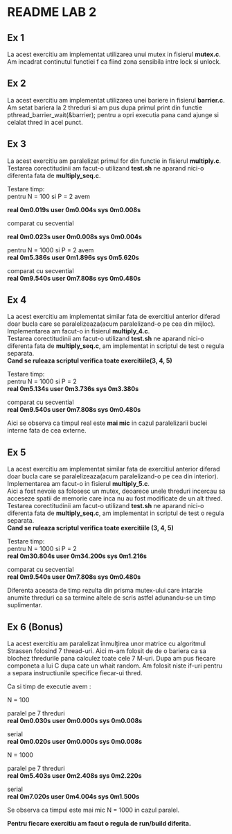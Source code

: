 # README LAB 2

## Ex 1

La acest exercitiu am implementat utilizarea unui mutex in fisierul **mutex.c**. Am incadrat continutul functiei f ca fiind zona sensibila intre lock si unlock.

## Ex 2

La acest exercitiu am implementat utilizarea unei bariere in fisierul **barrier.c**. Am setat bariera la 2 threduri si am pus dupa primul print din functie pthread_barrier_wait(&barrier); pentru a opri executia pana cand ajunge si celalat thred in acel punct.

## Ex 3

La acest exercitiu am paralelizat primul for din functie in fisierul **multiply.c**. Testarea corectitudinii am facut-o utilizand **test.sh** ne aparand nici-o diferenta fata de **multiply_seq.c**.

Testare timp:  
pentru N = 100 si P = 2 avem

**real 0m0.019s
user 0m0.004s
sys 0m0.008s**

comparat cu secvential

**real 0m0.023s
user 0m0.008s
sys 0m0.004s**

pentru N = 1000 si P = 2 avem  
**real 0m5.386s
user 0m1.896s
sys 0m5.620s**

comparat cu secvential  
**real 0m9.540s
user 0m7.808s
sys 0m0.480s**

## Ex 4

La acest exercitiu am implementat similar fata de exercitiul anterior diferad doar bucla care se paralelizeaza(acum paralelizand-o pe cea din mijloc). Implementarea am facut-o in fisierul **multiply_4.c**.  
Testarea corectitudinii am facut-o utilizand **test.sh** ne aparand nici-o diferenta fata de **multiply_seq.c**, am implementat in scriptul de test o regula separata.  
**Cand se ruleaza scriptul verifica toate exercitiile(3, 4, 5)**

Testare timp:  
pentru N = 1000 si P = 2  
**real 0m5.134s
user 0m3.736s
sys 0m3.380s**

comparat cu secvential  
**real 0m9.540s
user 0m7.808s
sys 0m0.480s**

Aici se observa ca timpul real este **mai mic** in cazul paralelizarii buclei interne fata de cea externe.

## Ex 5

La acest exercitiu am implementat similar fata de exercitiul anterior diferad doar bucla care se paralelizeaza(acum paralelizand-o pe cea din interior). Implementarea am facut-o in fisierul **multiply_5.c**.  
Aici a fost nevoie sa folosesc un mutex, deoarece unele threduri incercau sa acceseze spatii de memorie care inca nu au fost modificate de un alt thred.  
Testarea corectitudinii am facut-o utilizand **test.sh** ne aparand nici-o diferenta fata de **multiply_seq.c**, am implementat in scriptul de test o regula separata.  
**Cand se ruleaza scriptul verifica toate exercitiile (3, 4, 5)**

Testare timp:  
pentru N = 1000 si P = 2  
**real 0m30.804s
user 0m34.200s
sys 0m1.216s**

comparat cu secvential  
**real 0m9.540s
user 0m7.808s
sys 0m0.480s**

Diferenta aceasta de timp rezulta din prisma mutex-ului care intarzie anumite threduri ca sa termine altele de scris astfel adunandu-se un timp suplimentar.

## Ex 6 (Bonus)

La acest exercitiu am paralelizat înmulțirea unor matrice cu algoritmul Strassen folosind 7 thread-uri. Aici m-am folosit de de o bariera ca sa blochez thredurile pana calculez toate cele 7 M-uri. Dupa am pus fiecare componeta a lui C dupa cate un whait random. Am folosit niste if-uri pentru a separa instructiunile specifice fiecar-ui thred.

Ca si timp de executie avem :

N = 100

paralel pe 7 threduri  
**real 0m0.030s
user 0m0.000s
sys 0m0.008s**

serial  
**real 0m0.020s
user 0m0.000s
sys 0m0.008s**

N = 1000

paralel pe 7 threduri  
**real 0m5.403s
user 0m2.408s
sys 0m2.220s**

serial  
**real 0m7.020s
user 0m4.004s
sys 0m1.500s**

Se observa ca timpul este mai mic N = 1000 in cazul paralel.

**Pentru fiecare exercitiu am facut o regula de run/build diferita.**
